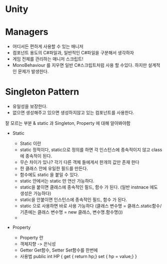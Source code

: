 # Unity

# Managers
 - 어디서든 편하게 사용할 수 있는 매니저
 - 컴포넌트 용도의 C#파일과, 일반적인 C#파일을 구분해서 생각하자
 - 게임 전체를 관리하는 매니저 스크립트!
 -  MonoBehaviour 를 지우면 일반 C#스크립트처럼 사용 할 수있다. 하지만 설계적인 문제가 발생한다.
    
# Singleton Pattern
 - 유일성을 보장한다.
 - 없으면 생성해주고 있으면 생성하지않고 있는 컴포넌트를 사용한다.

 잘 모르는 부분
 & static 과 Singleton, Property 에 대해 알아봐야함
 - Static
   - Static 이란 
   - static 정적이다, static으로 정의를 하면 각 인스턴스에 종속적이지 않고 class에 종속적이 된다.
   - 무슨 차이가 있나? 각기 다른 객체 들에게서 한개의 값만 존재 한다
   - 한 클래스 안에 유일한 필드를 만든다.
   - 함수에도 static 을 붙일 수 있다.
   - static 안에서는 static 만 연산 가능하다.
   - static을 붙이면 클래스에 종속적인 필드, 함수 가 된다. (일반 instnace 에도 생성은 가능하다)
   - static을 안붙이면 인스턴스에 종속적인 필드, 함수 가 된다.
   - static 으로 사용하면 바로 사용 가능하다 (클래스 변수명 = 클래스.static함수/ 기존에는 클래스 변수명 = new 클래스, 변수명.함수명())
   - 

 - Property 
   - Property 란
   - 객체지향 -> 은닉성
   - Getter Get함수, Setter Set함수를 한번에
   - 사용법
     public int HP
     {
         get { return hp;}
         set { hp = value;}
     }